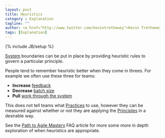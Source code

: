 ```yaml
---
layout: post
title: Heuristics
category : Explanation
tagline: ""
author: <a href="http://www.twitter.com/kevintrethewey">Kevin Trethewey</a>
tags: [Explanation]
---
```

{% include JB/setup %}

[System](/faq/WhatIsASystem) boundaries can be put in place by providing heuristic rules to govern a particular principle.

People tend to remember heuristic better when they come in threes. For example we often use these three for teams:

* **Increase** [feedback](/value/Feedback)
* **Decrease** [batch size](/principle/BatchSize) 
* **Pull** [work through the system](/principle/pullworkthroughthesystem)

This does not tell teams what [Practices](/practices.html) to use, however they can be measured against whether or not they are applying the [Principles](/principles.html) in a desirable way.

See the [Path to Agile Mastery](/faq/PathToAgileMastery) FAQ article for more some more in depth exploration of when heuristics are appropriate.

